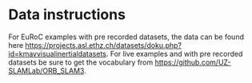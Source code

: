 # Data instructions

For EuRoC examples with pre recorded datasets, the data can be found here https://projects.asl.ethz.ch/datasets/doku.php?id=kmavvisualinertialdatasets.  For live examples and with pre recorded datasets be sure to get the vocabulary from https://github.com/UZ-SLAMLab/ORB_SLAM3.